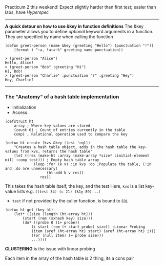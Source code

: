 Practicum 2 this weekend!
Expect slightly harder than first test; easier than labs, have *Hyperspec*

---
**A quick detour on how to use &key in function definitions**
The &key parameter allows you to define *optional* keyword arguments in a function.
They are specified by name when calling the function
```Lisp
(defun greet-person (name &key (greeting "Hello") (punctuation "!"))
	(format t "~a, !a~a~%" greeting name punctuation))
	
> (greet-person "Alice")
Hello, Alice!
> (greet-person "Bob" :greeting "Hi")
Hi, Bob!
> (greet-person "Charlie" :punctuation "?" :greeting "Hey")
Hey, Charlie?
```
---
### The "Anatomy" of a hash table implementation
- Initialization
- Access

```Lisp
(defstruct ht 
	array ; Where key-values are stored 
	(count 0) ; Count of entries currently in the table
	comp) ; Relational operation used to compare the key

(defun ht-create (kvs &key (test 'eql)) 
	"Creates a hash table object, adds in the hash table the key-values from kvs, returns the hash table"
    (let ((res (make-ht :array (make-array *size* :initial-element nil) :comp test))) ; Empty hash table array
             (loop :for (k v) :in kvs :do ;Populate the table, (:in and :do are unnecessary)
                   (ht-add k v res)) 
                res))
```
This takes the hash table itself, the key, and the test
Here, `kvs` is a list key-value lists e.g. `((test 34) (c 21) (k1y 89)...)`
- `test` if not provided by the caller function, is bound to `EQL`



```Lisp
(defun ht-get (key ht)
	(let* ((size (length (ht-array ht)))
		(start (rem (sxhash key) size)))
		(do* ((probe 0 (1+ probe))
			(i start (rem (+ start probe) size)) ;Linear Probing
			(item (aref (ht-array ht) start) (aref (ht-array ht) i)))
			((or (null item) (= probe size)))
			...))))
```


**CLUSTERING** is the issue with linear probing

Each item in the array of the hash table is 2 thing, its a cons pair

